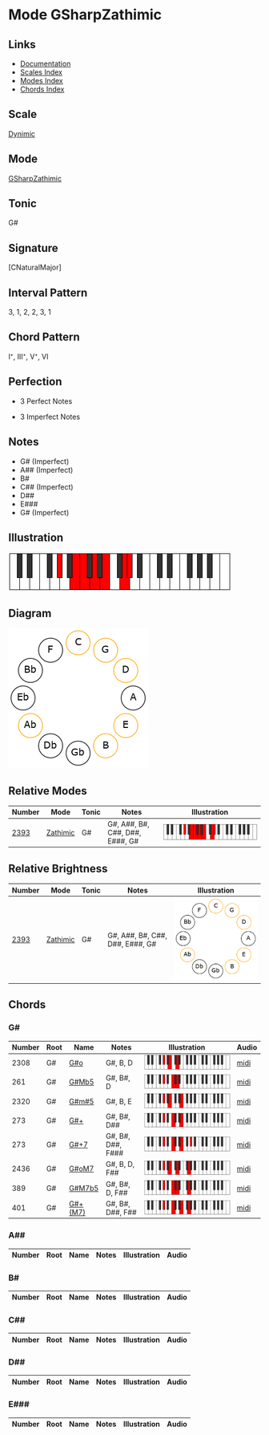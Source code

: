 # Mode GSharpZathimic

## Links

- [Documentation](README.md)
- [Scales Index](Scales.md)
- [Modes Index](Modes.md)
- [Chords Index](Chords.md)

## Scale

[Dynimic](ScaleDynimic.md)

## Mode

[GSharpZathimic](ModeGSharpZathimic.md)

## Tonic

G#

## Signature

[CNaturalMajor]

## Interval Pattern

3, 1, 2, 2, 3, 1

## Chord Pattern

I⁺, III⁺, V⁺, VI

## Perfection

 - 3 Perfect Notes

 - 3 Imperfect Notes

## Notes

- G# (Imperfect)
- A## (Imperfect)
- B#
- C## (Imperfect)
- D##
- E###
- G# (Imperfect)

## Illustration

![GSharpZathimic](ModeGSharpZathimic.png)

## Diagram

![GSharpZathimic](CircleModeGSharpZathimic.png)

## Relative Modes

| Number | Mode | Tonic | Notes | Illustration |
|--------|------|-------|-------|--------------|
| [2393](https://ianring.com/musictheory/scales/2393) | [Zathimic](ModeZathimic.md) | G# | G#, A##, B#, C##, D##, E###, G# | ![GSharpZathimic](ModeGSharpZathimic.png) |
## Relative Brightness

| Number | Mode | Tonic | Notes | Illustration |
|--------|------|-------|-------|--------------|
| [2393](https://ianring.com/musictheory/scales/2393) | [Zathimic](ModeZathimic.md) | G# | G#, A##, B#, C##, D##, E###, G# | ![GSharpZathimic](CircleModeGSharpZathimic.png) |

## Chords

### G#

| Number | Root | Name | Notes | Illustration | Audio |
|--------|------|------|-------|--------------|-------|
| 2308 | G# | [G#o](ChordGSharpDiminished.md) | G#, B, D | ![G#o](ChordGSharpDiminishedRootPosition.png) | [midi](ChordGSharpDiminishedRootPosition.mid) |
| 261 | G# | [G#Mb5](ChordGSharpMajorFlatFifth.md) | G#, B#, D | ![G#Mb5](ChordGSharpMajorFlatFifthRootPosition.png) | [midi](ChordGSharpMajorFlatFifthRootPosition.mid) |
| 2320 | G# | [G#m#5](ChordGSharpMinorSharpFifth.md) | G#, B, E | ![G#m#5](ChordGSharpMinorSharpFifthRootPosition.png) | [midi](ChordGSharpMinorSharpFifthRootPosition.mid) |
| 273 | G# | [G#+](ChordGSharpAugmented.md) | G#, B#, D## | ![G#+](ChordGSharpAugmentedRootPosition.png) | [midi](ChordGSharpAugmentedRootPosition.mid) |
| 273 | G# | [G#+7](ChordGSharpAugmentedAugmentedSeventh.md) | G#, B#, D##, F### | ![G#+7](ChordGSharpAugmentedAugmentedSeventhRootPosition.png) | [midi](ChordGSharpAugmentedAugmentedSeventhRootPosition.mid) |
| 2436 | G# | [G#oM7](ChordGSharpDiminishedMajorSeventh.md) | G#, B, D, F## | ![G#oM7](ChordGSharpDiminishedMajorSeventhRootPosition.png) | [midi](ChordGSharpDiminishedMajorSeventhRootPosition.mid) |
| 389 | G# | [G#M7b5](ChordGSharpMajorSeventhFlatFifth.md) | G#, B#, D, F## | ![G#M7b5](ChordGSharpMajorSeventhFlatFifthRootPosition.png) | [midi](ChordGSharpMajorSeventhFlatFifthRootPosition.mid) |
| 401 | G# | [G#+(M7)](ChordGSharpAugmentedMajorSeventh.md) | G#, B#, D##, F## | ![G#+(M7)](ChordGSharpAugmentedMajorSeventhRootPosition.png) | [midi](ChordGSharpAugmentedMajorSeventhRootPosition.mid) |

### A##

| Number | Root | Name | Notes | Illustration | Audio |
|--------|------|------|-------|--------------|-------|

### B#

| Number | Root | Name | Notes | Illustration | Audio |
|--------|------|------|-------|--------------|-------|

### C##

| Number | Root | Name | Notes | Illustration | Audio |
|--------|------|------|-------|--------------|-------|

### D##

| Number | Root | Name | Notes | Illustration | Audio |
|--------|------|------|-------|--------------|-------|

### E###

| Number | Root | Name | Notes | Illustration | Audio |
|--------|------|------|-------|--------------|-------|

